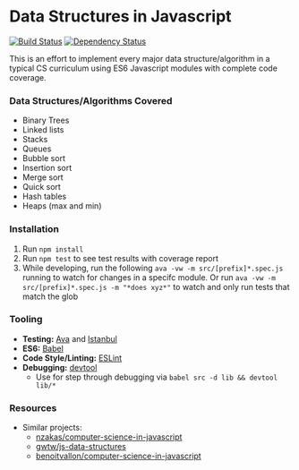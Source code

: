 # Data Structures in Javascript
[![Build Status](https://travis-ci.org/danyim/data-structures-js.svg?branch=master)](https://travis-ci.org/danyim/data-structures-js) [![Dependency Status](https://www.versioneye.com/user/projects/57984ee874848d002b4b9eab/badge.svg?style=flat-square)](https://www.versioneye.com/user/projects/57984ee874848d002b4b9eab)

This is an effort to implement every major data structure/algorithm in a typical CS curriculum using ES6 Javascript modules with complete code coverage.

### Data Structures/Algorithms Covered
- Binary Trees
- Linked lists
- Stacks
- Queues
- Bubble sort
- Insertion sort
- Merge sort
- Quick sort
- Hash tables
- Heaps (max and min)

### Installation
1. Run `npm install`
2. Run `npm test` to see test results with coverage report
3. While developing, run the following `ava -vw -m src/[prefix]*.spec.js` running to watch for changes in a specifc module. Or run `ava -vw -m src/[prefix]*.spec.js -m "*does xyz*"` to watch and only run tests that match the glob

### Tooling
- **Testing:** [Ava](https://github.com/avajs/ava) and [Istanbul](https://github.com/istanbuljs/nyc)
- **ES6:** [Babel](https://babeljs.io/)
- **Code Style/Linting:** [ESLint](http://eslint.org/)
- **Debugging:** [devtool](https://github.com/Jam3/devtool)
    - Use for step through debugging via `babel src -d lib && devtool lib/*`

### Resources
 - Similar projects:
   - [nzakas/computer-science-in-javascript](https://github.com/nzakas/computer-science-in-javascript)
   - [gwtw/js-data-structures](https://github.com/gwtw/js-data-structures)
   - [benoitvallon/computer-science-in-javascript](https://github.com/benoitvallon/computer-science-in-javascript)
